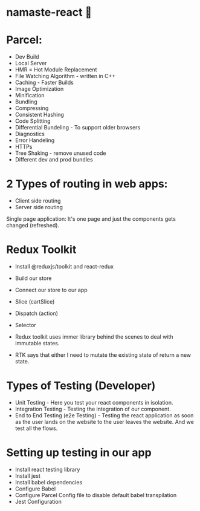 # namaste-react 🚀

# Parcel:

- Dev Build
- Local Server
- HMR = Hot Module Replacement
- File Watching Algorithm - written in C++
- Caching - Faster Builds
- Image Optimization
- Minification
- Bundling
- Compressing
- Consistent Hashing
- Code Splitting
- Differential Bundeling - To support older browsers
- Diagnostics
- Error Handeling
- HTTPs
- Tree Shaking - remove unused code
- Different dev and prod bundles

# 2 Types of routing in web apps:

- Client side routing
- Server side routing

Single page application: It's one page and just the components gets changed (refreshed).

# Redux Toolkit

- Install @reduxjs/toolkit and react-redux
- Build our store
- Connect our store to our app
- Slice (cartSlice)
- Dispatch (action)
- Selector

- Redux toolkit uses immer library behind the scenes to deal with immutable states.
- RTK says that either I need to mutate the existing state of return a new state.

# Types of Testing (Developer)

- Unit Testing - Here you test your react components in isolation.
- Integration Testing - Testing the integration of our component.
- End to End Testing (e2e Testing) - Testing the react application as soon as the user lands on the website to the user leaves the website. And we test all the flows.

# Setting up testing in our app

- Install react testing library
- Install jest
- Install babel dependencies
- Configure Babel
- Configure Parcel Config file to disable default babel transpilation
- Jest Configuration
